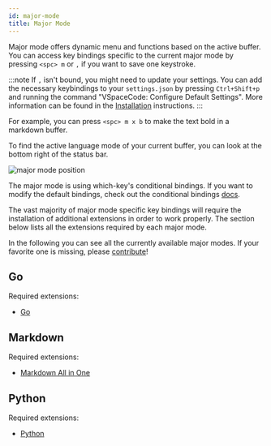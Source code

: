 ```yaml
---
id: major-mode
title: Major Mode
---
```


Major mode offers dynamic menu and functions based on the active buffer. You can access key bindings specific to the current major mode by pressing `<spc> m` or `,` if you want to save one keystroke.

:::note
If `,` isn't bound, you might need to update your settings. You can add the necessary keybindings to your `settings.json` by pressing `Ctrl+Shift+p` and running the command "VSpaceCode: Configure Default Settings". More information can be found in the [Installation](./) instructions.
:::

For example, you can press `<spc> m x b` to make the text bold in a markdown buffer.

To find the active language mode of your current buffer, you can look at the bottom right of the status bar.

![major mode position](/img/docs/major_mode.png)

The major mode is using which-key's conditional bindings. If you want to modify the default bindings, check out the conditional bindings [docs](./whichkey/extra#conditional-bindings-experimental).

The vast majority of major mode specific key bindings will require the installation of additional extensions in order to work properly. The section below lists all the extensions required by each major mode.

In the following you can see all the currently available major modes.
If your favorite one is missing, please [contribute](https://github.com/VSpaceCode/VSpaceCode/blob/master/CONTRIBUTING.md)!

## Go

Required extensions:
- [Go](https://marketplace.visualstudio.com/items?itemName=golang.Go)

## Markdown

Required extensions:
- [Markdown All in One](https://marketplace.visualstudio.com/items?itemName=yzhang.markdown-all-in-one)

## Python

Required extensions:
- [Python](https://marketplace.visualstudio.com/items?itemName=ms-python.python)